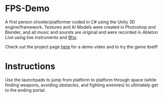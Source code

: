 # FPS-Demo

A first person shooter/platformer coded in C# using the Unity 3D engine/framework. Textures and AI Models were created in Photoshop and Blender, and all music and sounds are original and were recorded in Ableton Live using live instruments and [Bfxr](http://www.bfxr.net/).

Check out the project page [here](http://guarrana.github.io/html5/index.html) for a demo video and to try the game itself!

# Instructions

Use the launchpads to jump from platform to platform through space (while finding weapons, avoiding obstacles, and fighting enemies) to ultimately get to the ending portal.

